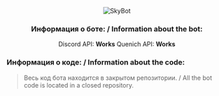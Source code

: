 
<div align="center">

![SkyBot](https://media.discordapp.net/attachments/863806029590560769/876352996433350706/1704_oooo.plus.png?width=288&height=287)  

  ### Информация о боте: / Information about the bot:
 Discord API: **Works**
 Quenich API: **Works**

</div>

### Информация о коде: / Information about the code:

> Весь код бота находится в закрытом репозитории. / All the bot code is located in a closed repository.
